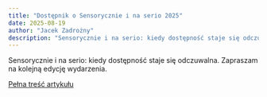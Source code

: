 ```yaml
---
title: "Dostępnik o Sensorycznie i na serio 2025"
date: 2025-08-19
author: "Jacek Zadrożny"
description: "Sensorycznie i na serio: kiedy dostępność staje się odczuwalna. Zapraszam na kolejną edycję wydarzenia."
---
```


Sensorycznie i na serio: kiedy dostępność staje się odczuwalna. Zapraszam na kolejną edycję wydarzenia.

[Pełna treść artykułu](https://dostepnik.substack.com/p/dostepnik-o-sensorycznie-i-na-serio-b0e)
